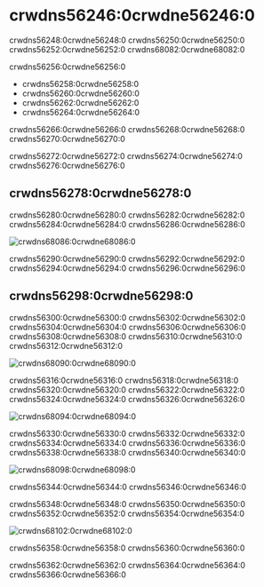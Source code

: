 # crwdns56246:0crwdne56246:0

crwdns56248:0crwdne56248:0  crwdns56250:0crwdne56250:0  crwdns56252:0crwdne56252:0  crwdns68082:0crwdne68082:0

crwdns56256:0crwdne56256:0

* crwdns56258:0crwdne56258:0
* crwdns56260:0crwdne56260:0
* crwdns56262:0crwdne56262:0
* crwdns56264:0crwdne56264:0

crwdns56266:0crwdne56266:0  crwdns56268:0crwdne56268:0  crwdns56270:0crwdne56270:0

crwdns56272:0crwdne56272:0  crwdns56274:0crwdne56274:0  crwdns56276:0crwdne56276:0

## crwdns56278:0crwdne56278:0

crwdns56280:0crwdne56280:0  crwdns56282:0crwdne56282:0  crwdns56284:0crwdne56284:0  crwdns56286:0crwdne56286:0

![crwdns68086:0crwdne68086:0](crwdns68084:0crwdne68084:0)

crwdns56290:0crwdne56290:0  crwdns56292:0crwdne56292:0  crwdns56294:0crwdne56294:0  crwdns56296:0crwdne56296:0

## crwdns56298:0crwdne56298:0

crwdns56300:0crwdne56300:0  crwdns56302:0crwdne56302:0  crwdns56304:0crwdne56304:0  crwdns56306:0crwdne56306:0  crwdns56308:0crwdne56308:0  crwdns56310:0crwdne56310:0  crwdns56312:0crwdne56312:0

![crwdns68090:0crwdne68090:0](crwdns68088:0crwdne68088:0)

crwdns56316:0crwdne56316:0  crwdns56318:0crwdne56318:0  crwdns56320:0crwdne56320:0  crwdns56322:0crwdne56322:0  crwdns56324:0crwdne56324:0  crwdns56326:0crwdne56326:0

![crwdns68094:0crwdne68094:0](crwdns68092:0crwdne68092:0)

crwdns56330:0crwdne56330:0  crwdns56332:0crwdne56332:0  crwdns56334:0crwdne56334:0  crwdns56336:0crwdne56336:0  crwdns56338:0crwdne56338:0  crwdns56340:0crwdne56340:0

![crwdns68098:0crwdne68098:0](crwdns68096:0crwdne68096:0)

crwdns56344:0crwdne56344:0  crwdns56346:0crwdne56346:0

crwdns56348:0crwdne56348:0  crwdns56350:0crwdne56350:0  crwdns56352:0crwdne56352:0  crwdns56354:0crwdne56354:0

![crwdns68102:0crwdne68102:0](crwdns68100:0crwdne68100:0)

crwdns56358:0crwdne56358:0  crwdns56360:0crwdne56360:0

crwdns56362:0crwdne56362:0  crwdns56364:0crwdne56364:0  crwdns56366:0crwdne56366:0

